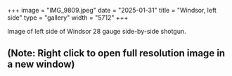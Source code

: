 +++
image = "IMG_9809.jpeg"
date = "2025-01-31"
title = "Windsor, left side"
type = "gallery"
width = "5712"
+++

Image of left side of Windsor 28 gauge side-by-side shotgun.

## (Note: Right click to open full resolution image in a new window) ##

